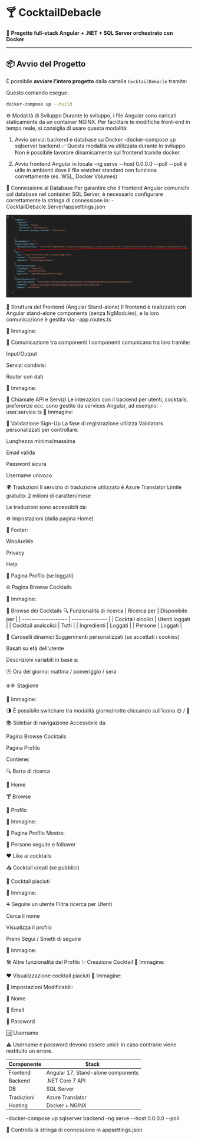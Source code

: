 # 🍸 CocktailDebacle

🚀 **Progetto full-stack Angular + .NET + SQL Server orchestrato con Docker**

---

## 📦 Avvio del Progetto

È possibile **avviare l’intero progetto** dalla cartella `CocktailDebacle` tramite:

Questo comando esegue:
```bash
docker-compose up --build
```



⚙️ Modalità di Sviluppo
Durante lo sviluppo, i file Angular sono caricati staticamente da un container NGINX.
Per facilitare le modifiche front-end in tempo reale, si consiglia di usare questa modalità:

1. Avvio servizi backend e database su Docker
-docker-compose up sqlserver backend
✅ Questa modalità va utilizzata durante lo sviluppo.
Non è possibile lavorare dinamicamente sul frontend tramite docker.

2. Avvio frontend Angular in locale
-ng serve --host 0.0.0.0 --poll
 --poll è utile in ambienti dove il file watcher standard non funziona correttamente (es. WSL, Docker Volumes)

🔗 Connessione al Database
Per garantire che il frontend Angular comunichi col database nel container SQL Server, è necessario configurare correttamente la stringa di connessione in:
-CocktailDebacle.Server/appsettings.json

![Img](./src/appsetting.png)


🧩 Struttura del Frontend (Angular Stand-alone)
Il frontend è realizzato con Angular stand-alone components (senza NgModules), e la loro comunicazione è gestita via:
-app.routes.ts

📸 Immagine:

🔄 Comunicazione tra componenti
I componenti comunicano tra loro tramite:

Input/Output

Servizi condivisi

Router con dati

📸 Immagine:

🔌 Chiamate API e Servizi
Le interazioni con il backend per utenti, cocktails, preferenze ecc. sono gestite da services Angular, ad esempio:
-user.service.ts
📸 Immagine:

📝 Validazione Sign-Up
La fase di registrazione utilizza Validators personalizzati per controllare:

Lunghezza minima/massima

Email valida

Password sicura

Username univoco

🌍 Traduzioni
Il servizio di traduzione utilizzato è Azure Translator
Limite gratuito: 2 milioni di caratteri/mese

Le traduzioni sono accessibili da:

⚙️ Impostazioni (dalla pagina Home)

📌 Footer:

WhoAreWe

Privacy

Help

🔐 Pagina Profilo (se loggati)

🌐 Pagina Browse Cocktails

📸 Immagine:

🍹 Browse dei Cocktails
🔍 Funzionalità di ricerca
| Ricerca per         | Disponibile per |
| ------------------- | --------------- |
| Cocktail alcolici   | Utenti loggati  |
| Cocktail analcolici | Tutti           |
| Ingredienti         | Loggati         |
| Persone             | Loggati         |


🎠 Caroselli dinamici
Suggerimenti personalizzati (se accettati i cookies)

Basati su età dell’utente

Descrizioni variabili in base a:

🕒 Ora del giorno: mattina / pomeriggio / sera

❄️☀️ Stagione


📸 Immagine:

🌗 È possibile switchare tra modalità giorno/notte cliccando sull’icona 🌞 / 🌙


📚 Sidebar di navigazione
Accessibile da:

Pagina Browse Cocktails

Pagina Profilo

Contiene:

🔍 Barra di ricerca

📄 Home

🍸 Browse

👤 Profilo

📸 Immagine:

👤 Pagina Profilo
Mostra:

👥 Persone seguite e follower

❤️ Like ai cocktails

📤 Cocktail creati (se pubblici)

📌 Cocktail piaciuti

📸 Immagine:

➕ Seguire un utente
Filtra ricerca per Utenti

Cerca il nome

Visualizza il profilo

Premi Segui / Smetti di seguire

📸 Immagine:

🛠️ Altre funzionalità del Profilo
✨ Creazione Cocktail
📸 Immagine:

❤️ Visualizzazione cocktail piaciuti
📸 Immagine:

🔧 Impostazioni
Modificabili:

🧑 Nome

📧 Email

🔐 Password

🆔 Username

⚠️ Username e password devono essere unici: in caso contrario viene restituito un errore.


| Componente | Stack                              |
| ---------- | ---------------------------------- |
| Frontend   | Angular 17, Stand-alone components |
| Backend    | .NET Core 7 API                    |
| DB         | SQL Server                         |
| Traduzioni | Azure Translator                   |
| Hosting    | Docker + NGINX                     |
-docker-compose up sqlserver backend
-ng serve --host 0.0.0.0 --poll

🔗 Controlla la stringa di connessione in appsettings.json
